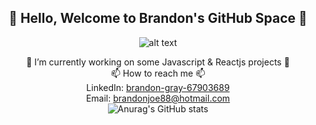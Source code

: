 <div align="center">
  <h2>👋 Hello, Welcome to Brandon's GitHub Space 👋</h2>

  ![alt text](coding_stream.gif)

  🔭 I’m currently working on some Javascript & Reactjs projects 🔭<br>
  📫 How to reach me 📫<br>
  LinkedIn: [brandon-gray-67903689](https://www.linkedin.com/in/brandon-gray-67903689/)<br>
  Email:    brandonjoe88@hotmail.com<br>
  ![Anurag's GitHub stats](https://github-readme-stats.vercel.app/api?username=bGray88)
</div>
